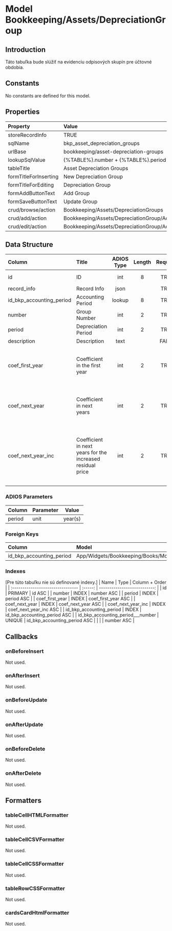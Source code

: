 # Model Bookkeeping/Assets/DepreciationGroup

## Introduction

Táto tabuľka bude slúžiť na evidenciu odpisových skupín pre účtovné obdobia.

## Constants

No constants are defined for this model.

## Properties

| Property              | Value                                          |
| :-------------------- | :--------------------------------------------- |
| storeRecordInfo       | TRUE                                           |
| sqlName               | bkp_asset_depreciation_groups                  |
| urlBase               | bookkeeping/asset-depreciation-groups          |
| lookupSqlValue        | {%TABLE%}.number + {%TABLE%}.period            |
| tableTitle            | Asset Depreciation Groups                      |
| formTitleForInserting | New Depreciation Group                         |
| formTitleForEditing   | Depreciation Group                             |
| formAddButtonText     | Add Group                                      |
| formSaveButtonText    | Update Group                                   |
| crud/browse/action    | Bookkeeping/Assets/DepreciationGroups          |
| crud/add/action       | Bookkeeping/Assets/DepreciationGroup/AddOrEdit |
| crud/edit/action      | Bookkeeping/Assets/DepreciationGroup/AddOrEdit |

## Data Structure

| Column                   | Title                                                      | ADIOS Type | Length | Required | Notes                                                                                    |
| :----------------------- | :--------------------------------------------------------- | :--------: | :----: | :------: | :--------------------------------------------------------------------------------------- |
| id                       | ID                                                         |    int     |   8    |   TRUE   | Unique record ID                                                                         |
| record_info              | Record Info                                                |    json    |        |   TRUE   |                                                                                          |
| id_bkp_accounting_period | Accounting Period                                          |   lookup   |   8    |   TRUE   |                                                                                          |
| number                   | Group Number                                               |    int     |   2    |   TRUE   |                                                                                          |
| period                   | Depreciation Period                                        |    int     |   2    |   TRUE   |                                                                                          |
| description              | Description                                                |    text    |        |  FALSE   |                                                                                          |
| coef_first_year          | Coefficient in the first year                              |    int     |   2    |   TRUE   | Koeficient odpisu pre zrýchlené odpisovanie v prvom roku                                 |
| coef_next_year           | Coefficient in next years                                  |    int     |   2    |   TRUE   | Koeficient odpisu pre zrýchlené odpisovanie v ďalších rokoch                             |
| coef_next_year_inc       | Coefficient in next years for the increased residual price |    int     |   2    |   TRUE   | Koeficient odpisu pre zrýchlené odpisovanie v ďalších rokoch pre zvýšenú zostatkovú cenu |

### ADIOS Parameters

| Column | Parameter | Value   |
| :----- | :-------- | ------- |
| period | unit      | year(s) |

### Foreign Keys

| Column                   | Model                                                    | Relation | OnUpdate | OnDelete |
| :----------------------- | :------------------------------------------------------- | :------: | -------- | -------- |
| id_bkp_accounting_period | App/Widgets/Bookkeeping/Books/Models/AccountingPeriod |   1:N    | Cascade  | Cascade  |

### Indexes
[Pre túto tabuľku nie sú definované indexy.]
| Name                              |  Type   |               Column + Order |
| :-------------------------------- | :-----: | ---------------------------: |
| id                                | PRIMARY |                       id ASC |
| number                            |  INDEX  |                   number ASC |
| period                            |  INDEX  |                   period ASC |
| coef_first_year                   |  INDEX  |          coef_first_year ASC |
| coef_next_year                    |  INDEX  |           coef_next_year ASC |
| coef_next_year_inc                |  INDEX  |       coef_next_year_inc ASC |
| id_bkp_accounting_period          |  INDEX  | id_bkp_accounting_period ASC |
| id_bkp_accounting_period___number | UNIQUE  | id_bkp_accounting_period ASC |
|                                   |         |                   number ASC |

## Callbacks

### onBeforeInsert
Not used.

### onAfterInsert
Not used.

### onBeforeUpdate
Not used.

### onAfterUpdate
Not used.

### onBeforeDelete
Not used.

### onAfterDelete
Not used.

## Formatters

### tableCellHTMLFormatter
Not used.

### tableCellCSVFormatter
Not used.

### tableCellCSSFormatter
Not used.

### tableRowCSSFormatter
Not used.

### cardsCardHtmlFormatter
Not used.
